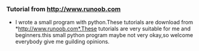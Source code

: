 ### Tutorial from http://www.runoob.com

- I wrote a small program with python.These tutorials are download from *http://www.runoob.com*.These tutorials are very suitable for me and beginners.this small python program maybe not very okay,so welcome everybody give me guilding opinions.
